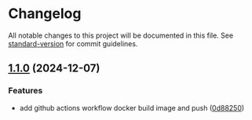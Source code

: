 # Changelog

All notable changes to this project will be documented in this file. See [standard-version](https://github.com/conventional-changelog/standard-version) for commit guidelines.

## [1.1.0](https://github.com/huunghiaish/devops-zero-demo/compare/v1.0.0...v1.1.0) (2024-12-07)


### Features

* add github actions workflow docker build image and push ([0d88250](https://github.com/huunghiaish/devops-zero-demo/commit/0d8825087bcbbb28900a93252e622a9da533eea8))
